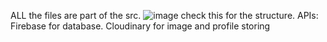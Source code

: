 ALL the files are part of the src.
![image](https://github.com/user-attachments/assets/c8946d54-c427-4085-92ee-0bdef0e53935)
check this for the structure.
APIs:
Firebase for database.
Cloudinary for image and profile storing

